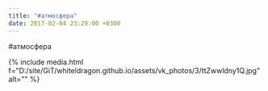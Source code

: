 ```yaml
---
title: "#атмосфера"
date: 2017-02-04 23:29:00 +0300
---
```


#атмосфера

{% include media.html f="D:/site/GiT/whiteldragon.github.io/assets/vk_photos/3/ttZwwldny1Q.jpg" alt="" %}
